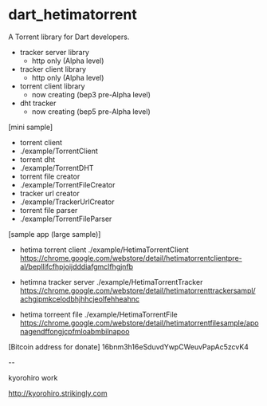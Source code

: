# dart_hetimatorrent

A Torrent library for Dart developers. 

- tracker server library
  - http only (Alpha level)
- tracker client library
  - http only (Alpha level)
- torrent client library
  - now creating (bep3 pre-Alpha level)
- dht tracker
  - now creating (bep5 pre-Alpha level)


[mini sample]
 - torrent client
  - ./example/TorrentClient
 - torrent dht
  - ./example/TorrentDHT
 - torrent file creator
  - ./example/TorrentFileCreator
 - tracker url creator
  - ./example/TrackerUrlCreator
 - torrent file parser
  - ./example/TorrentFileParser

[sample app (large sample)]
 - hetima torrent client
  ./example/HetimaTorrentClient
  https://chrome.google.com/webstore/detail/hetimatorrentclientpre-al/bepllifcfhpjoijdddiafgmclfhgjnfb

 - hetimna tracker server
  ./example/HetimaTorrentTracker
  https://chrome.google.com/webstore/detail/hetimatorrenttrackersampl/achgjpmkcelodbhjhhcjeolfehheahnc
 
 - hetima torreent file
  ./example/HetimaTorrentFile
  https://chrome.google.com/webstore/detail/hetimatorrentfilesample/aponagendffongjcpfmloabmbilnapoo

[Bitcoin address for donate]
 16bnm3h16eSduvdYwpCWeuvPapAc5zcvK4
 
 

 -- 
 
kyorohiro work

http://kyorohiro.strikingly.com

